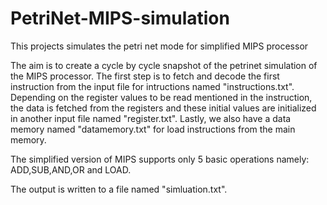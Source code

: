 # PetriNet-MIPS-simulation
This projects simulates the petri net mode for simplified MIPS processor 

The aim is to create a cycle by cycle snapshot of the petrinet simulation of the MIPS processor.
The first step is to fetch and decode the first instruction from the input file for intructions named "instructions.txt".
Depending on the register values to be read mentioned in the instruction, the data is fetched from the registers and these
initial values are initialized in another input file named "register.txt".
Lastly, we also have a data memory named "datamemory.txt" for load instructions from the main memory.

The simplified version of MIPS supports only 5 basic operations namely:
ADD,SUB,AND,OR and LOAD.

The output is written to a file named "simluation.txt". 
